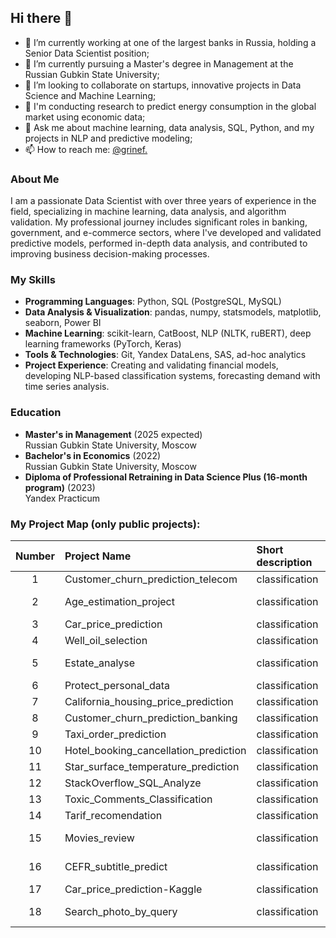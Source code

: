 ## Hi there 👋

- 🔭 I’m currently working at one of the largest banks in Russia, holding a Senior Data Scientist position;
- 🌱 I’m currently pursuing a Master's degree in Management at the Russian Gubkin State University;
- 👯 I’m looking to collaborate on startups, innovative projects in Data Science and Machine Learning;
- 🤔 I'm conducting research to predict energy consumption in the global market using economic data;
- 💬 Ask me about machine learning, data analysis, SQL, Python, and my projects in NLP and predictive modeling;
- 📫 How to reach me: [@grinef.](https://t.me/grinef)

### About Me
I am a passionate Data Scientist with over three years of experience in the field, specializing in machine learning, data analysis, and algorithm validation. My professional journey includes significant roles in banking, government, and e-commerce sectors, where I've developed and validated predictive models, performed in-depth data analysis, and contributed to improving business decision-making processes.

### My Skills
- **Programming Languages**: Python, SQL (PostgreSQL, MySQL)
- **Data Analysis & Visualization**: pandas, numpy, statsmodels, matplotlib, seaborn, Power BI
- **Machine Learning**: scikit-learn, CatBoost, NLP (NLTK, ruBERT), deep learning frameworks (PyTorch, Keras)
- **Tools & Technologies**: Git, Yandex DataLens, SAS, ad-hoc analytics
- **Project Experience**: Creating and validating financial models, developing NLP-based classification systems, forecasting demand with time series analysis.

### Education
- **Master's in Management** (2025 expected)  
  Russian Gubkin State University, Moscow
- **Bachelor's in Economics** (2022)  
  Russian Gubkin State University, Moscow
- **Diploma of Professional Retraining in Data Science Plus (16-month program)** (2023)  
  Yandex Practicum

### My Project Map (only public projects):
|Number|Project Name|Short description|Technologies|
|:-:|:-|:-|:-|
|1|Customer_churn_prediction_telecom|classification|classic ML|
|2|Age_estimation_project|classification|Computer Vision|
|3|Car_price_prediction|classification|classic ML|
|4|Well_oil_selection|classification|classic ML|
|5|Estate_analyse|classification|Data Analyze project|
|6|Protect_personal_data|classification|Linear Algebra|
|7|California_housing_price_prediction|classification|SPARK|
|8|Customer_churn_prediction_banking|classification|classic ML|
|9|Taxi_order_prediction|classification|Time series|
|10|Hotel_booking_cancellation_prediction|classification|classic ML|
|11|Star_surface_temperature_prediction|classification|classic ML|
|12|StackOverflow_SQL_Analyze|classification|SQL|
|13|Toxic_Comments_Classification|classification|classic ML|
|14|Tarif_recomendation|classification|classic ML|
|15|Movies_review|classification|Data Analyze project|
|16|CEFR_subtitle_predict|classification|NLP+classic ML|
|17|Car_price_prediction-Kaggle |classification|classic ML|
|18|Search_photo_by_query|classification|NLP+Computer Vision|




